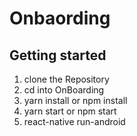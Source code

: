 
# Onbaording

## Getting started

1. clone the Repository 
2. cd into OnBoarding
3. yarn install or npm install
4. yarn start or npm start
5. react-native run-android

